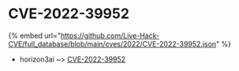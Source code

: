 # CVE-2022-39952
{% embed url="https://github.com/Live-Hack-CVE/full_database/blob/main/cves/2022/CVE-2022-39952.json" %}

* horizon3ai ~> [CVE-2022-39952](https://www.alice-snow.ru/2022/database/cve-2022-39952/cve-2022-39952-horizon3ai)